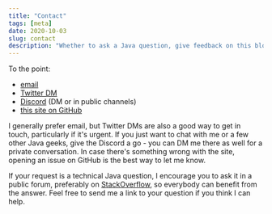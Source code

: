 ```yaml
---
title: "Contact"
tags: [meta]
date: 2020-10-03
slug: contact
description: "Whether to ask a Java question, give feedback on this blog, report a problem, or just hang out and chat - here's how to get in touch"
---
```


To the point:

* [email](mailto:nicolai@nipafx.dev)
* [Twitter DM](https://twitter/nipafx)
* [Discord](https://discord.com/invite/7m9w8Td) (DM or in public channels)
* [this site on GitHub](https://github.com/nipafx/nipafx.dev)

I generally prefer email, but Twitter DMs are also a good way to get in touch, particularly if it's urgent.
If you just want to chat with me or a few other Java geeks, give the Discord a go - you can DM me there as well for a private conversation.
In case there's something wrong with the site, opening an issue on GitHub is the best way to let me know.

If your request is a technical Java question, I encourage you to ask it in a public forum, preferably on [StackOverflow](stackoverflow.com/), so everybody can benefit from the answer.
Feel free to send me a link to your question if you think I can help.
